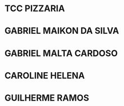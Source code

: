 # TCC PIZZARIA

# GABRIEL MAIKON DA SILVA
# GABRIEL MALTA CARDOSO
# CAROLINE HELENA
# GUILHERME RAMOS
